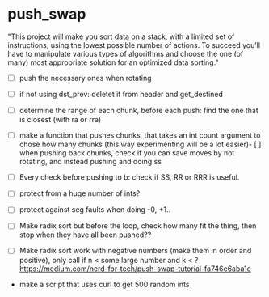 # push_swap

"This project will make you sort data on a stack, with a limited set of instructions, using
the lowest possible number of actions. To succeed you’ll have to manipulate various
types of algorithms and choose the one (of many) most appropriate solution for an
optimized data sorting."

- [ ] push the necessary ones when rotating
- [ ] if not using dst_prev: deletet it from header and get_destined
- [ ] determine the range of each chunk, before each push: find the one that is closest
(with ra or rra)
- [ ] make a function that pushes chunks, that takes an int count argument to chose
how many chunks (this way experimenting will be a lot easier)- [ ] when pushing back chunks, check if you can save moves by not rotating, and instead pushing and doing ss
- [ ] Every check before pushing to b: check if SS, RR or RRR is useful.

- [ ] protect from a huge number of ints?
- [ ] protect against seg faults when doing -0, +1..

- [ ] Make radix sort but before the loop, check how many fit the thing, then stop when they have all been pushed??
- [ ] Make radix sort work with negative numbers (make them in order and positive), only call if n < some large number and k < ?
https://medium.com/nerd-for-tech/push-swap-tutorial-fa746e6aba1e

- make a script that uses curl to get 500 random ints
